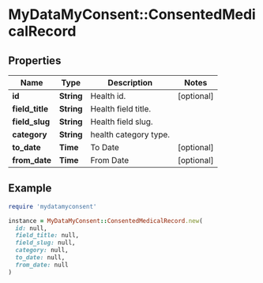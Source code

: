# MyDataMyConsent::ConsentedMedicalRecord

## Properties

| Name | Type | Description | Notes |
| ---- | ---- | ----------- | ----- |
| **id** | **String** | Health id. | [optional] |
| **field_title** | **String** | Health field title. |  |
| **field_slug** | **String** | Health field slug. |  |
| **category** | **String** | health category type. |  |
| **to_date** | **Time** | To Date | [optional] |
| **from_date** | **Time** | From Date | [optional] |

## Example

```ruby
require 'mydatamyconsent'

instance = MyDataMyConsent::ConsentedMedicalRecord.new(
  id: null,
  field_title: null,
  field_slug: null,
  category: null,
  to_date: null,
  from_date: null
)
```

